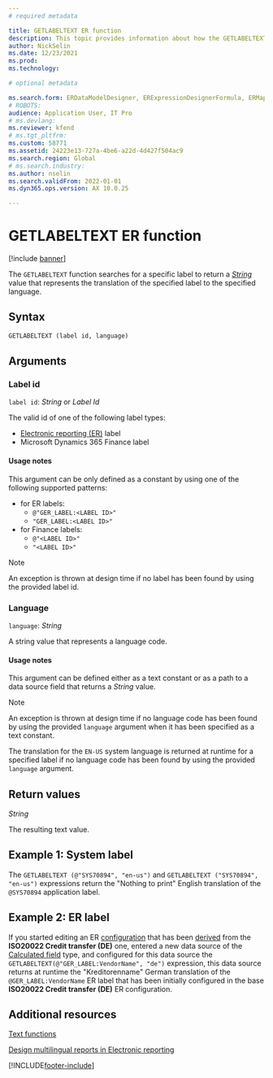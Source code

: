 ```yaml
---
# required metadata

title: GETLABELTEXT ER function
description: This topic provides information about how the GETLABELTEXT Electronic reporting (ER) function is used.
author: NickSelin
ms.date: 12/23/2021
ms.prod: 
ms.technology: 

# optional metadata

ms.search.form: ERDataModelDesigner, ERExpressionDesignerFormula, ERMappedFormatDesigner, ERModelMappingDesigner
# ROBOTS: 
audience: Application User, IT Pro
# ms.devlang: 
ms.reviewer: kfend
# ms.tgt_pltfrm: 
ms.custom: 58771
ms.assetid: 24223e13-727a-4be6-a22d-4d427f504ac9
ms.search.region: Global
# ms.search.industry: 
ms.author: nselin
ms.search.validFrom: 2022-01-01
ms.dyn365.ops.version: AX 10.0.25

---
```


# GETLABELTEXT ER function

[!include [banner](../includes/banner.md)]

The `GETLABELTEXT` function searches for a specific label to return a *[String](er-formula-supported-data-types-primitive.md#string)* value that represents the translation of the specified label to the specified language.

## Syntax

```vb
GETLABELTEXT (label id, language)
```

## Arguments

### Label id

`label id`: *String* or *Label Id*

The valid id of one of the following label types:

- [Electronic reporting (ER)](general-electronic-reporting.md) label
- Microsoft Dynamics 365 Finance label

#### Usage notes

This argument can be only defined as a constant by using one of the following supported patterns:

- for ER labels:
    - `@"GER_LABEL:<LABEL ID>"`
    - `"GER_LABEL:<LABEL ID>"`
- for Finance labels:
    - `@"<LABEL ID>"`
    - `"<LABEL ID>"`

> [!NOTE]
> An exception is thrown at design time if no label has been found by using the provided label id.

### Language

`language`: *String*

A string value that represents a language code.

#### Usage notes

This argument can be defined either as a text constant or as a path to a data source field that returns a *String* value.

> [!NOTE]
> An exception is thrown at design time if no language code has been found by using the provided `language` argument when it has been specified as a text constant.
>
> The translation for the `EN-US` system language is returned at runtime for a specified label if no language code has been found by using the provided `language` argument.

## Return values

*String*

The resulting text value.

## <a name=example-1></a>Example 1: System label

The `GETLABELTEXT (@"SYS70894", "en-us")` and `GETLABELTEXT ("SYS70894", "en-us")` expressions return the "Nothing to print" English translation of the `@SYS70894` application label.

## <a name=example-2></a>Example 2: ER label

If you started editing an ER [configuration](general-electronic-reporting.md#Configuration) that has been [derived](er-quick-start2-customize-report.md#DeriveProvidedFormat) from the **ISO20022 Credit transfer (DE)** one, entered a new data source of the [Calculated field](er-calculated-field-ds-performance.md) type, and configured for this data source the `GETLABELTEXT(@"GER_LABEL:VendorName", "de")` expression, this data source returns at runtime the "Kreditorenname" German translation of the `@GER_LABEL:VendorName` ER label that has been initially configured in the base **ISO20022 Credit transfer (DE)** ER configuration.

## Additional resources

[Text functions](er-functions-category-text.md)

[Design multilingual reports in Electronic reporting](er-design-multilingual-reports.md)



[!INCLUDE[footer-include](../../../includes/footer-banner.md)]
